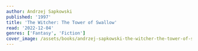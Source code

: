 ```yaml
---
author: Andrzej Sapkowski
published: '1997'
title: 'The Witcher: The Tower of Swallow'
read: '2022-12-04'
genres: ['Fantasy', 'Fiction']
cover_image: /assets/books/andrzej-sapkowski-the-witcher-the-tower-of-swallow.jpg
---
```

